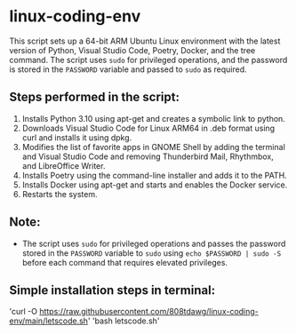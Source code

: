 # linux-coding-env
This script sets up a 64-bit ARM Ubuntu Linux environment with the latest version of Python, Visual Studio Code, Poetry, Docker, and the tree command. The script uses `sudo` for privileged operations, and the password is stored in the `PASSWORD` variable and passed to `sudo` as required. 

## Steps performed in the script:
1. Installs Python 3.10 using apt-get and creates a symbolic link to python.
2. Downloads Visual Studio Code for Linux ARM64 in .deb format using curl and installs it using dpkg.
3. Modifies the list of favorite apps in GNOME Shell by adding the terminal and Visual Studio Code and removing Thunderbird Mail, Rhythmbox, and LibreOffice Writer.
4. Installs Poetry using the command-line installer and adds it to the PATH.
5. Installs Docker using apt-get and starts and enables the Docker service.
6. Restarts the system.

## Note:
- The script uses `sudo` for privileged operations and passes the password stored in the `PASSWORD` variable to `sudo` using `echo $PASSWORD | sudo -S` before each command that requires elevated privileges.

## Simple installation steps in terminal:
'curl -O https://raw.githubusercontent.com/808tdawg/linux-coding-env/main/letscode.sh' 
'bash letscode.sh'